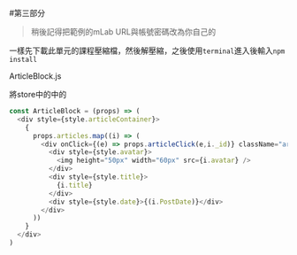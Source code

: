 #第三部分

>稍後記得把範例的mLab URL與帳號密碼改為你自己的


一樣先下載此單元的課程壓縮檔，然後解壓縮，之後使用`terminal`進入後輸入`npm install`

ArticleBlock.js

將store中的中的

```javascript
const ArticleBlock = (props) => (
  <div style={style.articleContainer}>
    {
      props.articles.map((i) => (
        <div onClick={(e) => props.articleClick(e,i._id)} className="articleBlock"  style={style.article} key={i._id}>
          <div style={style.avatar}>
            <img height="50px" width="60px" src={i.avatar} />
          </div>
          <div style={style.title}>
            {i.title}
          </div>
          <div style={style.date}>{(i.PostDate)}</div>
        </div>
      ))
    }
  </div>
)
``` 

